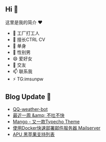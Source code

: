 ## Hi  👋

这里是我的简介 ❤️

- 🔭 工厂打工人
- 🌱 擅长CTRL CV
- 👯 单身
- 🤔 性别男
- 😄 爱好女
- 💬 交友
- 📫 联系我
- ⚡ TG:imsunpw

## Blog Update 📒
<!-- BLOG-POST-LIST:START -->
- [QQ-weather-bot](https://www.imsun.org/archives/1719.html)
- [最近一周 &amp;amp; 不吐不快](https://www.imsun.org/archives/1717.html)
- [Mango - 又一款Typecho Theme](https://www.imsun.org/archives/1716.html)
- [使用Docker快速部署邮件服务器 Mailserver](https://www.imsun.org/archives/1713.html)
- [APU 黑苹果支持列表](https://www.imsun.org/archives/1711.html)
<!-- BLOG-POST-LIST:END -->

